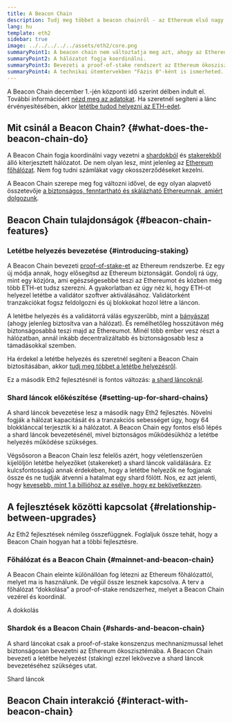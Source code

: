 ```yaml
---
title: A Beacon Chain
description: Tudj meg többet a beacon chainről - az Ethereum első nagy Eth2 fejlesztéséről.
lang: hu
template: eth2
sidebar: true
image: ../../../../../assets/eth2/core.png
summaryPoint1: A beacon chain nem változtatja meg azt, ahogy az Ethereumot ma használjuk.
summaryPoint2: A hálózatot fogja koordinálni.
summaryPoint3: Bevezeti a proof-of-stake rendszert az Ethereum ökoszisztémába.
summaryPoint4: A technikai ütemtervekben "Fázis 0"-ként is ismerheted.
---
```


<UpgradeStatus isShipped date="Kiszállított!">
    A Beacon Chain december 1.-jén központi idő szerint délben indult el. További információért <a href="https://beaconscan.com/">nézd meg az adatokat</a>. Ha szeretnél segíteni a lánc érvényesítésében, akkor <a href="/eth2/staking/">letétbe tudod helyezni az ETH-edet</a>.
</UpgradeStatus>

## Mit csinál a Beacon Chain? {#what-does-the-beacon-chain-do}

A Beacon Chain fogja koordinálni vagy vezetni a [shardokból](/eth2/shard-chains/) és [stakerekből](/eth2/staking/) álló kiterjesztett hálózatot. De nem olyan lesz, mint jelenleg az [Ethereum főhálózat](/glossary/#mainnet). Nem fog tudni számlákat vagy okosszerződéseket kezelni.

A Beacon Chain szerepe meg fog változni idővel, de egy olyan alapvető összetevője [ a biztonságos, fenntartható és skálázható Ethereumnak, amiért dolgozunk](/eth2/vision/).

## Beacon Chain tulajdonságok {#beacon-chain-features}

### Letétbe helyezés bevezetése {#introducing-staking}

A Beacon Chain bevezeti [proof-of-stake-et](/developers/docs/consensus-mechanisms/pos/) az Ethereum rendszerbe. Ez egy új módja annak, hogy elősegítsd az Ethereum biztonságát. Gondolj rá úgy, mint egy közjóra, ami egészségesebbé teszi az Ethereumot és közben még több ETH-et tudsz szerezni. A gyakorlatban ez úgy néz ki, hogy ETH-ot helyezel letétbe a validátor szoftver aktiválásához. Validátorként tranzakciókat fogsz feldolgozni és új blokkokat hozol létre a láncon.

A letétbe helyezés és a validátorrá válás egyszerűbb, mint a [bányászat](/developers/docs/mining/) (ahogy jelenleg biztosítva van a hálózat). És remélhetőleg hosszútávon még biztonságosabbá teszi majd az Ethereumot. Minél több ember vesz részt a hálózatban, annál inkább decentralizáltabb és biztonságosabb lesz a támadásokkal szemben.

<InfoBanner emoji=":money_bag:">
Ha érdekel a letétbe helyezés és szeretnél segíteni a Beacon Chain biztosításában, akkor <a href="/eth2/staking/">tudj meg többet a letétbe helyezésről</a>.
</InfoBanner>

Ez a második Eth2 fejlesztésnél is fontos változás: [a shard láncoknál](/eth2/shard-chains/).

### Shard láncok előkészítése {#setting-up-for-shard-chains}

A shard láncok bevezetése lesz a második nagy Eth2 fejlesztés. Növelni fogják a hálózat kapacitását és a tranzakciós sebességet úgy, hogy 64 blokklánccal terjesztik ki a hálózatot. A Beacon Chain egy fontos első lépés a shard láncok bevezetésénél, mivel biztonságos működésükhöz a letétbe helyezés működése szükséges.

Végsősoron a Beacon Chain lesz felelős azért, hogy véletlenszerűen kijelöljön letétbe helyezőket (stakereket) a shard láncok validálására. Ez kulcsfontosságú annak érdekében, hogy a letétbe helyezők ne fogjanak össze és ne tudják átvenni a hatalmat egy shard fölött. Nos, ez azt jelenti, hogy [kevesebb, mint 1 a billióhoz az esélye, hogy ez bekövetkezzen](https://medium.com/@chihchengliang/minimum-committee-size-explained-67047111fa20).

## A fejlesztések közötti kapcsolat {#relationship-between-upgrades}

Az Eth2 fejlesztések némileg összefüggnek. Foglaljuk össze tehát, hogy a Beacon Chain hogyan hat a többi fejlesztésre.

### Főhálózat és a Beacon Chain {#mainnet-and-beacon-chain}

A Beacon Chain eleinte különállóan fog létezni az Ethereum főhálózattól, melyet ma is használunk. De végül össze lesznek kapcsolva. A terv a főhálózat “dokkolása” a proof-of-stake rendszerhez, melyet a Beacon Chain vezérel és koordinál.

<ButtonLink to="/eth2/merge/">A dokkolás</ButtonLink>

### Shardok és a Beacon Chain {#shards-and-beacon-chain}

A shard láncokat csak a proof-of-stake konszenzus mechnanizmussal lehet biztonságosan bevezetni az Ethereum ökoszisztémába. A Beacon Chain bevezeti a letétbe helyezést (staking) ezzel lekövezve a shard láncok bevezetéséhez szükséges utat.

<ButtonLink to="/eth2/shard-chains/">Shard láncok</ButtonLink>

<Divider />

## Beacon Chain interakció {#interact-with-beacon-chain}

<Eth2BeaconChainActions />
